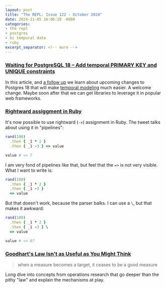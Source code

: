 ```yaml
---
layout: post
title: "The REPL: Issue 122 - October 2024"
date: 2024-11-05 16:06:28 -0800
categories:
- the repl
- postgres
- bi temporal data
- ruby
excerpt_separator: <!-- more -->
---
```


### [Waiting for PostgreSQL 18 – Add temporal PRIMARY KEY and UNIQUE constraints](https://www.depesz.com/2024/09/30/waiting-for-postgresql-18-add-temporal-primary-key-and-unique-constraints/)

In this article, and [a follow up](https://www.depesz.com/2024/10/03/waiting-for-postgresql-18-add-temporal-foreign-key-contraints/) we learn about upcoming changes to Postgres 18 that will make [temporal modeling](/categories/bi-temporal-data/) much easier. A welcome change. Maybe soon after that we can get libraries to leverage it in popular web frameworks.

### [Rightward assiggment in Ruby](https://ruby.social/@davetron5000/113362613406267986)

It's now possible to use rightward (`->`) assignment in Ruby. The tweet talks about using it in "pipelines":

```ruby
rand(100)
  .then { _1 * 2 }
  .then { _1 -3 } => value

value # => 7
```

I am very fond of pipelines like that, but feel that the `=>` is not very visible. What I want to write is:

```ruby
rand(100)
  .then { _1 * 2 }
  .then { _1 -3 }
  => value
```

But that doesn't work, because the parser balks. I can use a `\`, but that makes it awkward:

```ruby
rand(100)
  .then { _1 * 2 }
  .then { _1 -3 } \
  => value

value # => 87
```

### [Goodhart's Law Isn't as Useful as You Might Think](https://commoncog.com/goodharts-law-not-useful/)

> when a measure becomes a target, it ceases to be a good measure

Long dive into concepts from operations research that go deeper than the pithy "law" and explain the mechanisms at play.
